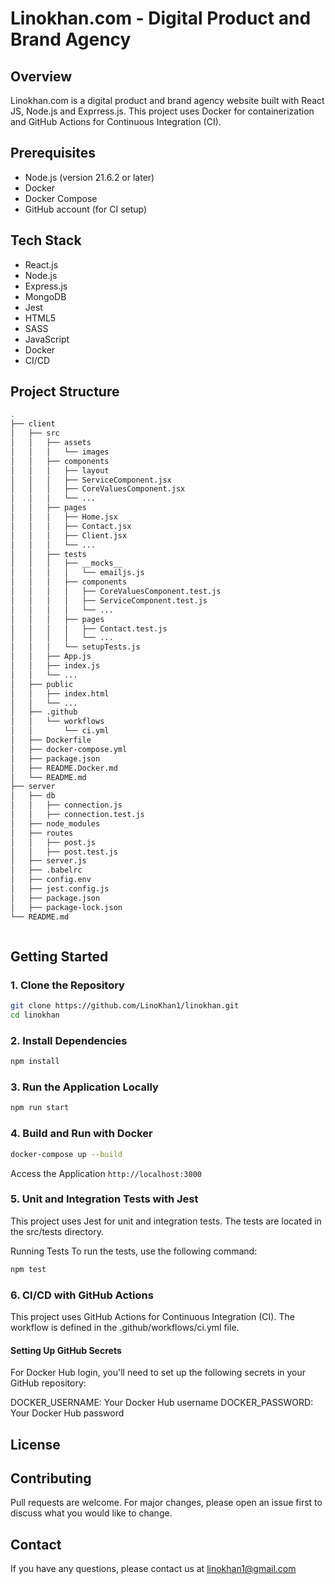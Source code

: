 # Linokhan.com - Digital Product and Brand Agency

## Overview
Linokhan.com is a digital product and brand agency website built with React JS, Node.js and Exprress.js. This project uses Docker for containerization and GitHub Actions for Continuous Integration (CI).

## Prerequisites
- Node.js (version 21.6.2 or later)
- Docker
- Docker Compose
- GitHub account (for CI setup)
  
## Tech Stack
- React.js
- Node.js
- Express.js
- MongoDB
- Jest
- HTML5
- SASS
- JavaScript
- Docker
- CI/CD
  
## Project Structure
``` sh
.
├── client
│   ├── src
│   │   ├── assets
│   │   │   └── images
│   │   ├── components
│   │   │   ├── layout
│   │   │   ├── ServiceComponent.jsx
│   │   │   ├── CoreValuesComponent.jsx
│   │   │   └── ...
│   │   ├── pages
│   │   │   ├── Home.jsx
│   │   │   ├── Contact.jsx
│   │   │   ├── Client.jsx
│   │   │   └── ...
│   │   ├── tests
│   │   │   ├── __mocks__
│   │   │   │   └── emailjs.js
│   │   │   ├── components
│   │   │   │   ├── CoreValuesComponent.test.js
│   │   │   │   ├── ServiceComponent.test.js
│   │   │   │   └── ...
│   │   │   ├── pages
│   │   │   │   ├── Contact.test.js
│   │   │   │   └── ...
│   │   │   └── setupTests.js
│   │   ├── App.js
│   │   ├── index.js
│   │   └── ...
│   ├── public
│   │   ├── index.html
│   │   └── ...
│   ├── .github
│   │   └── workflows
│   │       └── ci.yml
│   ├── Dockerfile
│   ├── docker-compose.yml
│   ├── package.json
│   ├── README.Docker.md
│   └── README.md
├── server
│   ├── db
│   │   ├── connection.js
│   │   ├── connection.test.js
│   ├── node_modules
│   ├── routes
│   │   ├── post.js
│   │   ├── post.test.js
│   ├── server.js
│   ├── .babelrc
│   ├── config.env
│   ├── jest.config.js
│   ├── package.json
│   ├── package-lock.json
└── README.md



```
## Getting Started

### 1. Clone the Repository
``` sh
git clone https://github.com/LinoKhan1/linokhan.git
cd linokhan
```
### 2. Install Dependencies
``` sh
npm install
```

### 3. Run the Application Locally
``` sh
npm run start
```

### 4. Build and Run with Docker
``` sh
docker-compose up --build
```

Access the Application
`http://localhost:3000`

### 5. Unit and Integration Tests with Jest
This project uses Jest for unit and integration tests. The tests are located in the src/tests directory.

Running Tests
To run the tests, use the following command:
``` sh
npm test
```

### 6. CI/CD with GitHub Actions
This project uses GitHub Actions for Continuous Integration (CI). The workflow is defined in the .github/workflows/ci.yml file.

#### Setting Up GitHub Secrets
For Docker Hub login, you'll need to set up the following secrets in your GitHub repository:

DOCKER_USERNAME: Your Docker Hub username
DOCKER_PASSWORD: Your Docker Hub password

## License
## Contributing
Pull requests are welcome. For major changes, please open an issue first to discuss what you would like to change.

## Contact
If you have any questions, please contact us at linokhan1@gmail.com

